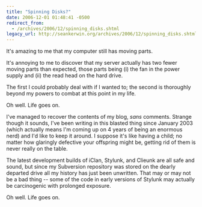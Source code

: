 ```yaml
---
title: "Spinning Disks?"
date: 2006-12-01 01:48:41 -0500
redirect_from:
  - /archives/2006/12/spinning_disks.shtml
legacy_url: http://seankerwin.org/archives/2006/12/spinning_disks.shtml
---
```

It's amazing to me that my computer still has moving parts.

It's annoying to me to discover that my server actually has two fewer moving parts than expected, those parts being (i) the fan in the power supply and (ii) the read head on the hard drive.

The first I could probably deal with if I wanted to; the second is thoroughly beyond my powers to combat at this point in my life.

Oh well.  Life goes on.

I've managed to recover the contents of my blog, <i>sans</i> comments.  Strange though it sounds, I've been writing in this blasted thing since January 2003 (which actually means I'm coming up on 4 years of being an enormous nerd) and I'd like to keep it around.  I suppose it's like having a child; no matter how glaringly defective your offspring might be, getting rid of them is never really on the table.

The latest development builds of iClan, Stylunk, and Clieunk are all safe and sound, but since my Subversion repository was stored on the dearly departed drive all my history has just been unwritten.  That may or may not be a bad thing -- some of the code in early versions of Stylunk may actually be carcinogenic with prolonged exposure.

Oh well.  Life goes on.
